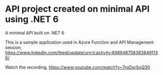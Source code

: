 # API project created on minimal API using .NET 6
A minimal API built on .NET 6

This is a sample application used in Azure Function and API Management session, https://www.linkedin.com/feed/update/urn:li:activity:6989487583638491136/

Watch the recording, https://www.youtube.com/watch?v=7rpDsrSoQ30
